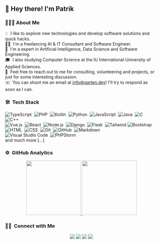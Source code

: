 <h2>👋 Hey there! I'm Patrik</h2>

### 👨🏻‍💻 About Me

💡 &nbsp;I like to explore new technologies and develop software solutions and quick hacks.\
👨‍💻 &nbsp;I'm a freelancing AI & IT Consultant and Software Engineer.\
🧠 &nbsp;I'm a expert in Artificial Intelligence, Data Science and Software Engineering.\
🎓 &nbsp;I also studying Computer Science at the IU  International University of Applied Sciences.\
💬 &nbsp;Feel free to reach out to me for consulting, volunteering and projects, or just for some interesting discussion.\
✉️ &nbsp;You can shoot me an email at info@garten.dev! I'll try to respond as soon as I can.

### 🛠 &nbsp;Tech Stack

![TypeScript](https://img.shields.io/badge/-TypeScript-05122A?style=flat&logo=typescript)&nbsp;
![PHP](https://img.shields.io/badge/-PHP-05122A?style=flat&logo=php&logoColor=276DC3)&nbsp;
![Kotlin](https://img.shields.io/badge/-Kotlin-05122A?style=flat&logo=kotlin)&nbsp;
![Python](https://img.shields.io/badge/-Python-05122A?style=flat&logo=python)&nbsp;
![JavaScript](https://img.shields.io/badge/-JavaScript-05122A?style=flat&logo=javascript)&nbsp;
![Java](https://img.shields.io/badge/-Java-05122A?style=flat&logo=Java&logoColor=FFA518)&nbsp;
![C](https://img.shields.io/badge/-C-05122A?style=flat&logo=C&logoColor=A8B9CC)&nbsp;
![C++](https://img.shields.io/badge/-C++-05122A?style=flat&logo=C%2B%2B&logoColor=00599C)\
![Vue.js](https://img.shields.io/badge/-Vue.js-05122A?style=flat&logo=vue.js)&nbsp;
![React](https://img.shields.io/badge/-React-05122A?style=flat&logo=react)&nbsp;
![Node.js](https://img.shields.io/badge/-Node.js-05122A?style=flat&logo=node.js)&nbsp;
![Django](https://img.shields.io/badge/-Django-05122A?style=flat&logo=django&logoColor=092E20)&nbsp;
![Flask](https://img.shields.io/badge/-Flask-05122A?style=flat&logo=flask)&nbsp;
![Tailwind](https://img.shields.io/badge/-Tailwind-05122A?style=flat&logo=tailwind&logoColor=563D7C)
![Bootstrap](https://img.shields.io/badge/-Bootstrap-05122A?style=flat&logo=bootstrap&logoColor=563D7C)\
![HTML](https://img.shields.io/badge/-HTML-05122A?style=flat&logo=HTML5)&nbsp;
![CSS](https://img.shields.io/badge/-CSS-05122A?style=flat&logo=CSS3&logoColor=1572B6)&nbsp;
![Git](https://img.shields.io/badge/-Git-05122A?style=flat&logo=git)&nbsp;
![GitHub](https://img.shields.io/badge/-GitHub-05122A?style=flat&logo=github)&nbsp;
![Markdown](https://img.shields.io/badge/-Markdown-05122A?style=flat&logo=markdown)\
![Visual Studio Code](https://img.shields.io/badge/-Visual%20Studio%20Code-05122A?style=flat&logo=visual-studio-code&logoColor=007ACC)&nbsp;
![PHPStorm](https://img.shields.io/badge/-PHPStorm-05122A?style=flat&logo=jetbrains&logoColor=2C2255)\
and much more [...]

### ⚙️ &nbsp;GitHub Analytics

<p align="center">
<a href="https://github.com/paifgx">
  <img height="180em" src="https://github-readme-stats-eight-theta.vercel.app/api?username=paifgx&show_icons=true&theme=algolia&include_all_commits=true&count_private=true"/>
  <img height="180em" src="https://github-readme-stats-eight-theta.vercel.app/api/top-langs/?username=paifgx&layout=compact&langs_count=8&theme=algolia"/>
</a>
</p>

### 🤝🏻 &nbsp;Connect with Me

<p align="center">
<a href="https://garten.dev"><img src="https://img.shields.io/badge/-garten.dev-1769FF?style=flat&logo=Google-Chrome&logoColor=white"/></a>
<a href="https://linkedin.com/in/paifgx"><img src="https://img.shields.io/badge/-Patrik%20Garten-0077B5?style=flat&logo=Linkedin&logoColor=white"/></a>
<a href="mailto:info@patrikgarten.de"><img src="https://img.shields.io/badge/-info@patrikgarten.de-D14836?style=flat&logo=Gmail&logoColor=white"/></a>
<a href="https://instagram.com/garten.dev"><img src="https://img.shields.io/badge/-@garten.dev-E4405F?style=flat&logo=Instagram&logoColor=white"/></a>
</p>
